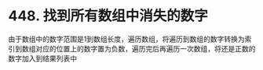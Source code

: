 # 448. 找到所有数组中消失的数字

由于数组中的数字范围是1到数组长度，遍历数组，将遍历到数组的数字转换为索引到数组对应的位置上的数字置为负数，遍历完后再遍历一次数组，将还是正数的数字加入到结果列表中
